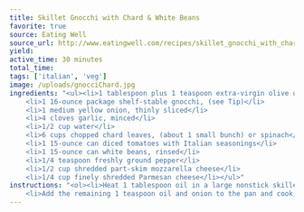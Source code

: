 ```yaml
---
title: Skillet Gnocchi with Chard & White Beans
favorite: true
source: Eating Well
source_url: http://www.eatingwell.com/recipes/skillet_gnocchi_with_chard_white_beans.html
yield: 
active_time: 30 minutes
total_time: 
tags: ['italian', 'veg']
image: /uploads/gnocciChard.jpg
ingredients: "<ul><li>1 tablespoon plus 1 teaspoon extra-virgin olive oil, divided</li>
	<li>1 16-ounce package shelf-stable gnocchi, (see Tip)</li>
	<li>1 medium yellow onion, thinly sliced</li>
	<li>4 cloves garlic, minced</li>
	<li>1/2 cup water</li>
	<li>6 cups chopped chard leaves, (about 1 small bunch) or spinach</li>
	<li>1 15-ounce can diced tomatoes with Italian seasonings</li>
	<li>1 15-ounce can white beans, rinsed</li>
	<li>1/4 teaspoon freshly ground pepper</li>
	<li>1/2 cup shredded part-skim mozzarella cheese</li>
	<li>1/4 cup finely shredded Parmesan cheese</li></ul>"
instructions: "<ol><li>Heat 1 tablespoon oil in a large nonstick skillet over medium heat. Add gnocchi and cook, stirring often, until plumped and starting to brown, 5 to 7 minutes. Transfer to a bowl.</li>
	<li>Add the remaining 1 teaspoon oil and onion to the pan and cook, stirring, over medium heat, for 2 minutes. Stir in garlic and water. Cover and cook until the onion is soft, 4 to 6 minutes. Add chard (or spinach) and cook, stirring, until starting to wilt, 1 to 2 minutes. Stir in tomatoes, beans and pepper and bring to a simmer. Stir in the gnocchi and sprinkle with mozzarella and Parmesan. Cover and cook until the cheese is melted and the sauce is bubbling, about 3 minutes.</li></ol>"
---
```

